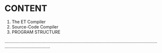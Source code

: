 # CONTENT

1. The ET Compiler
2. Source-Code Compiler 
3. PROGRAM STRUCTURE 


.................................................................................................................................................................
